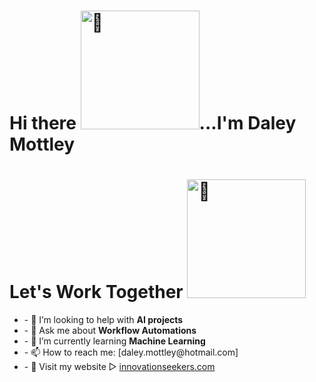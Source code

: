 
<div>
<h1>Hi there <a href="https://bit.ly/daleymottley" target="_blank"><img alt="👋" src="https://raw.githubusercontent.com/dmotts/dmotts/main/static/images/hi.gif" width="190" /></a>...I'm Daley Mottley </h1>
  <div  align="left">
    <h1>Let's Work Together <img alt="🤝" src="https://raw.githubusercontent.com/dmotts/dmotts/main/static/images/handshake.gif" width="190" /></h1>
   <ul>
     <li>- 🤔 I’m looking to help with <strong>AI projects</strong></span></li>
     <li>- 💬 Ask me about <strong>Workflow Automations</strong></span></li>     
     <li>- 🌱 I’m currently learning <strong>Machine Learning</strong></li>
     <li>- 📫 How to reach me:  [daley.mottley@hotmail.com]</li>
     <li>- 🔗 Visit my website ▻  <a href="https://Innovationseekers.com">innovationseekers.com</a></li>
   </ul>
  </div>
